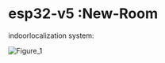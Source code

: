 #  esp32-v5 :New-Room

indoorlocalization system:

![Figure_1](https://github.com/user-attachments/assets/e3930069-bd74-4271-abbb-cf8a52917347)
